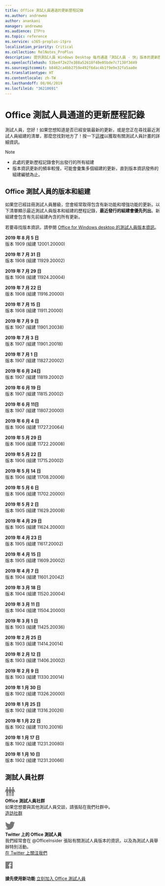 ```yaml
---
title: Office 測試人員通道的更新歷程記錄
ms.author: andrewmo
author: anankani
manager: andrewmo
ms.audience: ITPro
ms.topic: reference
ms.service: o365-proplus-itpro
localization_priority: Critical
ms.collection: RelNotes_ProPlus
description: 提供測試人員 Windows Desktop 每月通道「測試人員 - 快」版本的更新歷程記錄
ms.openlocfilehash: 53be4f2e27e388a52618f40e05bde7c7130f3d49
ms.sourcegitcommit: b8462ca4bb2759e492f6dac4b1f9e9e32fa5aa0e
ms.translationtype: HT
ms.contentlocale: zh-TW
ms.lasthandoff: 08/06/2019
ms.locfileid: "36210691"
---
```

# <a name="update-history-for-office-insider-channel"></a>Office 測試人員通道的更新歷程記錄

測試人員，您好！如果您想知道是否已經安裝最新的更新，或是您正在尋找最近測試人員組建的清單，那麼您找對地方了！按一下[這裡](https://insider.office.com/)以獲取有關測試人員計畫的詳細資訊。

> [!NOTE]
> - 此處的更新歷程記錄會列出發行的所有組建
> - 版本資訊更新的頻率較慢，可能會彙集多個組建的更新，直到版本資訊發佈的組建編號為止。



## <a name="office-insider-versions-and-builds"></a>Office 測試人員的版本和組建

如果您已經註冊測試人員層級，您會經常取得包含有新功能和增強功能的更新。以下清單顯示最近測試人員版本和組建的歷程記錄，**最近發行的組建會優先列出**。新組建會包含有先前組建內含的所有更新。 

若要尋找版本資訊，請參閱 [Office for Windows desktop 的測試人員版本資訊](https://docs.microsoft.com/zh-TW/OfficeUpdates/release-notes-office-insider)。

[//]: # (請勿移除)

**2019 年 8 月 5 日**<br/>
版本 1909 (組建 12001.20000)<br/>

**2019 年 7 月 31 日**<br/>
版本 1908 (組建 11929.20002)<br/>

**2019 年 7 月 29 日**<br/>
版本 1908 (組建 11924.20004)<br/>

**2019 年 7 月 22 日**<br/>
版本 1908 (組建 11916.20000)<br/>

**2019 年 7 月 15 日**<br/>
版本 1908 (組建 11911.20000)<br/>

**2019 年 7 月 9 日**<br/>
版本 1907 (組建 11901.20038)<br/>

**2019 年 7 月 3 日**<br/>
版本 1907 (組建 11901.20018)<br/>

**2019 年 7 月 1 日**<br/>
版本 1907 (組建 11827.20002)<br/>

**2019 年 6 月 24日**<br/>
版本 1907 (組建 11819.20002)<br/>

**2019 年 6 月 19 日**<br/>
版本 1907 (組建 11815.20002)<br/>

**2019 年 6 月 11日**<br/>
版本 1907 (組建 11807.20000)<br/>

**2019 年 6 月 4 日**<br/>
版本 1906 (組建 11727.20064)<br/>


**2019 年 5 月 29 日**<br/>
版本 1906 (組建 11722.20008)<br/>

**2019 年 5 月 22 日**<br/> 版本 1906 (組建 11715.20002)<br/> 

**2019 年 5 月 14 日**<br/> 版本 1906 (組建 11708.20006)<br/>

**2019 年 5 月 6 日**<br/>
版本 1906 (組建 11702.20000)<br/>

**2019 年 5 月 2 日**<br/>
版本 1905 (組建 11629.20008)<br/>

**2019 年 4 月 29 日**<br/>
版本 1905 (組建 11624.20000)<br/>

**2019 年 4 月 23 日**<br/> 版本 1905 (組建 11617.20002)<br/>

**2019 年 4 月 15 日**<br/> 版本 1905 (組建 11609.20002)<br/>

**2019 年 4 月 7 日**<br/> 版本 1904 (組建 11601.20042)<br/>

**2019 年 3 月 18 日**<br/> 版本 1904 (組建 11520.20004)<br/>

**2019 年 3 月 11 日**<br/> 版本 1904 (組建 11504.20000)<br/>

**2019 年 3 月 1 日**<br/> 版本 1903 (組建 11425.20036)<br/> 

**2019 年 2 月 25 日**<br/> 版本 1903 (組建 11414.20014)<br/> 

**2019 年 2 月 12 日**<br/> 版本 1903 (組建 11406.20002)<br/> 

**2019 年 2 月 9 日**<br/> 版本 1903 (組建 11330.20014)<br/> 

**2019 年 1 月 30 日**<br/> 版本 1902 (組建 11326.20000)<br/> 

**2019 年 1 月 25 日**<br/> 版本 1902 (組建 11316.20026)<br/> 

**2019 年 1 月 22 日**<br/> 版本 1902 (組建 11310.20016)<br/> 

**2019 年 1 月 17 日**<br/> 版本 1902 (組建 11231.20080)<br/>

**2019 年 1 月 10 日**<br/> 版本 1902 (組建 11231.20066)<br/> 


## <a name="insider-community"></a>測試人員社群

![影像顯示測試人員社群。 ](images/insidercommunity.png) <br/>
**Office 測試人員社群**<br/> 如果您想要與其他測試人員交談，請張貼在我們社群中。<br/> 
[造訪社群](https://go.microsoft.com/fwlink/?linkid=843493)<br/> 

![影像顯示 Twitter 圖示。 ](images/twitter.png)<br/>
**Twitter 上的 Office 測試人員**<br/> 我們經常會在 @OfficeInsider 張貼有關測試人員版本的資訊，以及為測試人員舉辦特別活動。<br/> 
[在 Twitter 上關注我們](https://go.microsoft.com/fwlink/?linkid=717717)<br/> 


  [
  ![影像顯示 Facebook 圖示。](images/facebook.png)](https://www.facebook.com/sharer.php?u=https://support.office.com/zh-TW/article/Update-history-for-Office-Insider-for-Windows-desktop-64bbb317-972a-4933-8b82-cc866f0b067c)


**搶先使用新功能**
[立刻加入 Office 測試人員](https://insider.office.com/)